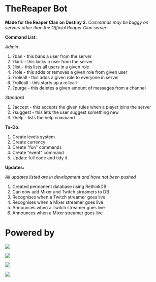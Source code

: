# TheReaper Bot
**Made for the Reaper Clan on Destiny 2.**
*Commands may be buggy on servers other than the Official Reaper Clan server*

**Command List:**

*Admin*
1. ?ban - this bans a user from the server
2. ?kick - this kicks a user from the server
3. ?list - this lists all users in a given role
4. ?role - this adds or removes a given role from given user
5. ?roleall - this adds a given role to everyone in server
6. ?rollcall - this starts up a rollcall
7. ?purge - this deletes a given amount of messages from a channel

*Standard*
1. ?accept - this accepts the given rules when a player joins the server
2. ?suggest - this lets the user suggest something new
3. ?help - lists the help command 

**To-Do:**
1. Create levels system
2. Create currency
3. Create "fun" commands
4. Create "event" command
5. Update full code and tidy it

**Updates:**

*All updates listed are in development and have not been pushed*
1. Created permanent database using RethinkDB
2. Can now add Mixer and Twitch streamers to DB
3. Recognises when a Twitch streamer goes live
4. Recognises when a Mixer streamer goes live
5. Announces when a Twitch streamer goes live
6. Announces when a Mixer streamer goes live

# Powered by

[![](https://camo.githubusercontent.com/40129aa4640399b5e65cc3c101361a6a0b5d6467/68747470733a2f2f646973636f72642e6a732e6f72672f7374617469632f6c6f676f2e737667)](https://discord.js.org)

[![](https://webassets.mongodb.com/_com_assets/cms/MongoDB-Logo-5c3a7405a85675366beb3a5ec4c032348c390b3f142f5e6dddf1d78e2df5cb5c.png)](https://www.mongodb.com/)

[![](https://nodejs.org/static/images/logos/nodejs-new-pantone-black.png)](https://nodejs.org/en/)

[![](https://klasa.js.org/static/klasa.svg)](https://klasa.js.org/)
